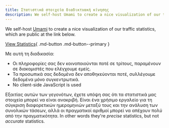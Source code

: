 ```yaml
---
title: Στατιστικά στοιχεία διαδικτυακή κίνησης
description: We self-host Umami to create a nice visualization of our traffic statistics, which are made public here.
---
```


<!-- markdownlint-disable MD051 -->

We self-host [Umami](https://umami.is) to create a nice visualization of our traffic statistics, which are public at the link below.

[View Statistics](https://stats.privacyguides.net/share/nVWjyd2QfgOPBhMF/www.privacyguides.org){ .md-button .md-button--primary }

Με αυτή τη διαδικασία:

- Οι πληροφορίες σας δεν κοινοποιούνται ποτέ σε τρίτους, παραμένουν σε διακομιστές που ελέγχουμε εμείς.
- Τα προσωπικά σας δεδομένα δεν αποθηκεύονται ποτέ, συλλέγουμε δεδομένα μόνο συγκεντρωτικά.
- No client-side JavaScript is used

Εξαιτίας αυτών των γεγονότων, έχετε υπόψη σας ότι τα στατιστικά μας στοιχεία μπορεί να είναι ανακριβή. Είναι ένα χρήσιμο εργαλείο για τη σύγκριση διαφορετικών ημερομηνιών μεταξύ τους και την ανάλυση των συνολικών τάσεων, αλλά οι πραγματικοί αριθμοί μπορεί να απέχουν πολύ από την πραγματικότητα. In other words they're _precise_ statistics, but not _accurate_ statistics.

